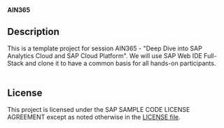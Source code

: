 #### AIN365

## Description

This is a template project for session AIN365 - "Deep Dive into SAP Analytics Cloud and SAP Cloud Platform". We will use SAP Web IDE Full-Stack and clone it to have a common basis for all hands-on participants.<br><br>

## License

This project is licensed under the SAP SAMPLE CODE LICENSE AGREEMENT except as noted otherwise in the [LICENSE file](LICENSE).
